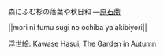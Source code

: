 森にふむ杉の落葉や秋日和
—[原石鼎](https://ja.wikipedia.org/wiki/原石鼎)

||mori ni fumu sugi no ochiba ya akibiyori||

浮世絵: Kawase Hasui, The Garden in Autumn